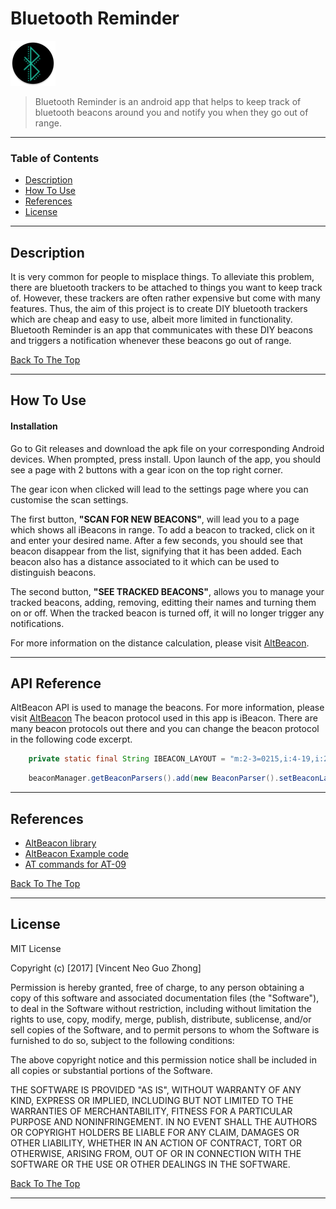 # Bluetooth Reminder

![Project Image](images/ic_launcher_round.png)

> Bluetooth Reminder is an android app that helps to keep track of bluetooth beacons around you and notify you when they
go out of range.

---

### Table of Contents

- [Description](#description)
- [How To Use](#how-to-use)
- [References](#references)
- [License](#license)

---

## Description

It is very common for people to misplace things. To alleviate this problem, there are bluetooth trackers to be attached to things you want to keep track of. However, these trackers are often rather expensive
but come with many features. Thus, the aim of this project is to create DIY bluetooth trackers which are cheap and easy to use, albeit more limited in functionality.
Bluetooth Reminder is an app that communicates with these DIY beacons and triggers a notification whenever these beacons go out of range.

[Back To The Top](#read-me-template)

---

## How To Use

#### Installation

Go to Git releases and download the apk file on your corresponding Android devices. When prompted, press install.
Upon launch of the app, you should see a page with 2 buttons with a gear icon on the top right corner.

The gear icon when clicked will lead to the settings page where you can customise the scan settings.

The first button, __"SCAN FOR NEW BEACONS"__, will lead you to a page which shows all iBeacons in range.
To add a beacon to tracked, click on it and enter your desired name. After a few seconds, you should see that beacon disappear from the list, signifying that it has been added.
Each beacon also has a distance associated to it which can be used to distinguish beacons.

The second button, __"SEE TRACKED BEACONS"__, allows you to manage your tracked beacons, adding, removing, editting their names and turning them on or off.
When the tracked beacon is turned off, it will no longer trigger any notifications.

For more information on the distance calculation, please visit [AltBeacon](https://altbeacon.github.io/android-beacon-library/distance-calculations.html).

---

## API Reference

AltBeacon API is used to manage the beacons. For more information, please visit [AltBeacon](https://altbeacon.github.io/android-beacon-library/javadoc/reference/org/altbeacon/beacon/BeaconManager.html)
The beacon protocol used in this app is iBeacon. There are many beacon protocols out there and you can change the beacon protocol in the following code excerpt.

```java
    private static final String IBEACON_LAYOUT = "m:2-3=0215,i:4-19,i:20-21,i:22-23,p:24-24";
```

```java
    beaconManager.getBeaconParsers().add(new BeaconParser().setBeaconLayout(IBEACON_LAYOUT));
```

---

## References
- [AltBeacon library](https://altbeacon.github.io/android-beacon-library/javadoc/reference/packages.html)
- [AltBeacon Example code](https://github.com/AltBeacon/android-beacon-library-reference/blob/master/app/src/main/java/org/altbeacon/beaconreference/BeaconReferenceApplication.java)
- [AT commands for AT-09](https://www.tinyosshop.com/datasheet/Tinysine%20Serial%20Bluetooth4%20user%20manual.pdf)

[Back To The Top](#read-me-template)

---

## License

MIT License

Copyright (c) [2017] [Vincent Neo Guo Zhong]

Permission is hereby granted, free of charge, to any person obtaining a copy
of this software and associated documentation files (the "Software"), to deal
in the Software without restriction, including without limitation the rights
to use, copy, modify, merge, publish, distribute, sublicense, and/or sell
copies of the Software, and to permit persons to whom the Software is
furnished to do so, subject to the following conditions:

The above copyright notice and this permission notice shall be included in all
copies or substantial portions of the Software.

THE SOFTWARE IS PROVIDED "AS IS", WITHOUT WARRANTY OF ANY KIND, EXPRESS OR
IMPLIED, INCLUDING BUT NOT LIMITED TO THE WARRANTIES OF MERCHANTABILITY,
FITNESS FOR A PARTICULAR PURPOSE AND NONINFRINGEMENT. IN NO EVENT SHALL THE
AUTHORS OR COPYRIGHT HOLDERS BE LIABLE FOR ANY CLAIM, DAMAGES OR OTHER
LIABILITY, WHETHER IN AN ACTION OF CONTRACT, TORT OR OTHERWISE, ARISING FROM,
OUT OF OR IN CONNECTION WITH THE SOFTWARE OR THE USE OR OTHER DEALINGS IN THE
SOFTWARE.

[Back To The Top](#read-me-template)

---

